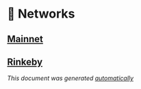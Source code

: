 # 📡 Networks

## [Mainnet](./mainnet.md)

## [Rinkeby](./rinkeby.md)

*This document was generated [automatically](https://github.com/pooltogether/generate-networks-doc)*


